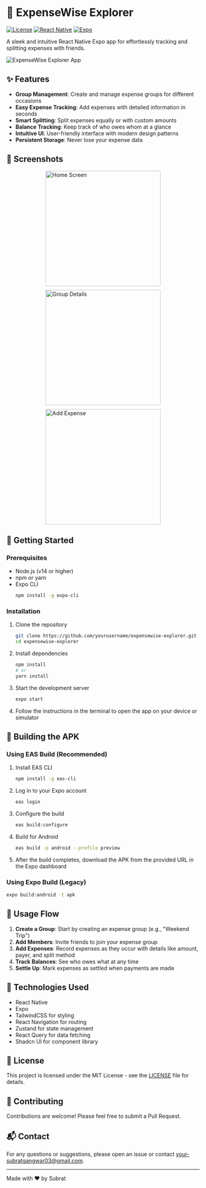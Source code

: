 
# 🧾 ExpenseWise Explorer

[![License](https://img.shields.io/badge/license-MIT-blue.svg)](LICENSE)
[![React Native](https://img.shields.io/badge/React%20Native-v0.72-blue.svg)](https://reactnative.dev/)
[![Expo](https://img.shields.io/badge/Expo-SDK%2049-black.svg)](https://expo.dev/)

A sleek and intuitive React Native Expo app for effortlessly tracking and splitting expenses with friends.

![ExpenseWise Explorer App](https://images.unsplash.com/photo-1488590528505-98d2b5aba04b?q=80&w=1200&auto=format&fit=crop)

## ✨ Features

- **Group Management**: Create and manage expense groups for different occasions
- **Easy Expense Tracking**: Add expenses with detailed information in seconds
- **Smart Splitting**: Split expenses equally or with custom amounts
- **Balance Tracking**: Keep track of who owes whom at a glance
- **Intuitive UI**: User-friendly interface with modern design patterns
- **Persistent Storage**: Never lose your expense data

## 📱 Screenshots

<div style="display: flex; flex-direction: row; flex-wrap: wrap; gap: 10px; justify-content: center;">
  <img src="https://images.unsplash.com/photo-1531297484001-80022131f5a1?q=80&w=400&auto=format&fit=crop" alt="Home Screen" width="300"/>
  <img src="https://images.unsplash.com/photo-1487058792275-0ad4aaf24ca7?q=80&w=400&auto=format&fit=crop" alt="Group Details" width="300"/>
  <img src="https://images.unsplash.com/photo-1486312338219-ce68d2c6f44d?q=80&w=400&auto=format&fit=crop" alt="Add Expense" width="300"/>
</div>

## 🚀 Getting Started

### Prerequisites

- Node.js (v14 or higher)
- npm or yarn
- Expo CLI
  ```bash
  npm install -g expo-cli
  ```

### Installation

1. Clone the repository
   ```bash
   git clone https://github.com/yourusername/expensewise-explorer.git
   cd expensewise-explorer
   ```

2. Install dependencies
   ```bash
   npm install
   # or
   yarn install
   ```

3. Start the development server
   ```bash
   expo start
   ```

4. Follow the instructions in the terminal to open the app on your device or simulator

## 📱 Building the APK

### Using EAS Build (Recommended)

1. Install EAS CLI
   ```bash
   npm install -g eas-cli
   ```

2. Log in to your Expo account
   ```bash
   eas login
   ```

3. Configure the build
   ```bash
   eas build:configure
   ```

4. Build for Android
   ```bash
   eas build -p android --profile preview
   ```

5. After the build completes, download the APK from the provided URL in the Expo dashboard

### Using Expo Build (Legacy)

```bash
expo build:android -t apk
```

## 🔄 Usage Flow

1. **Create a Group**: Start by creating an expense group (e.g., "Weekend Trip")
2. **Add Members**: Invite friends to join your expense group
3. **Add Expenses**: Record expenses as they occur with details like amount, payer, and split method
4. **Track Balances**: See who owes what at any time
5. **Settle Up**: Mark expenses as settled when payments are made

## 🧩 Technologies Used

- React Native
- Expo
- TailwindCSS for styling
- React Navigation for routing
- Zustand for state management
- React Query for data fetching
- Shadcn UI for component library

## 📄 License

This project is licensed under the MIT License - see the [LICENSE](LICENSE) file for details.

## 🤝 Contributing

Contributions are welcome! Please feel free to submit a Pull Request.

## 📬 Contact

For any questions or suggestions, please open an issue or contact [your-subratgangwar03@gmail.com](mailto:subratgangwar03@gmail.com).

---

Made with ❤️ by Subrat

